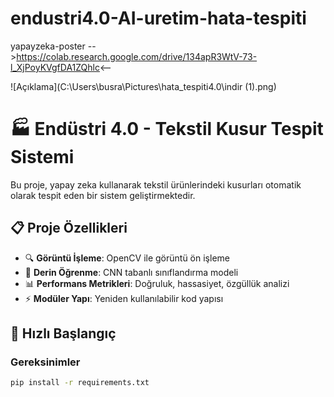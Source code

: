 # endustri4.0-AI-uretim-hata-tespiti
yapayzeka-poster
-->https://colab.research.google.com/drive/134apR3WtV-73-l_XjPoyKVgfDA1ZQhlc<--

![Açıklama](C:\Users\busra\Pictures\hata_tespiti4.0\indir (1).png)

# 🏭 Endüstri 4.0 - Tekstil Kusur Tespit Sistemi

Bu proje, yapay zeka kullanarak tekstil ürünlerindeki kusurları otomatik olarak tespit eden bir sistem geliştirmektedir.

## 📋 Proje Özellikleri

- 🔍 **Görüntü İşleme**: OpenCV ile görüntü ön işleme
- 🧠 **Derin Öğrenme**: CNN tabanlı sınıflandırma modeli
- 📊 **Performans Metrikleri**: Doğruluk, hassasiyet, özgüllük analizi
- ⚡ **Modüler Yapı**: Yeniden kullanılabilir kod yapısı

## 🚀 Hızlı Başlangıç

### Gereksinimler
```bash
pip install -r requirements.txt
